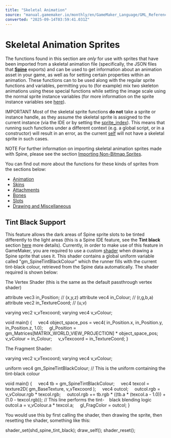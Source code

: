 ```yaml
---
title: "Skeletal Animation"
source: "manual.gamemaker.io/monthly/en/GameMaker_Language/GML_Reference/Asset_Management/Sprites/Skeletal_Animation/Skeletal_Animation.htm"
converted: "2025-09-14T03:59:41.031Z"
---
```


# Skeletal Animation Sprites

The functions found in this section are _only_ for use with sprites that have been imported from a skeletal animation file (specifically, the JSON files that [**Spine**](https://es.esotericsoftware.com/) exports) and can be used to get information about an animation asset in your game, as well as for setting certain properties within an animation. These functions can to be used along with the regular sprite functions and variables, permitting you to (for example) mix two skeleton animations using these special functions while setting the image scale using the normal sprite instance variables (for more information on the sprite instance variables see [here](../Sprite_Instance_Variables/Sprite_Instance_Variables.md)).

IMPORTANT Most of the skeletal sprite functions **do not** take a sprite or instance handle, as they assume the skeletal sprite is assigned to the current instance (via the IDE or by setting the [sprite\_index](../Sprite_Instance_Variables/sprite_index.md)). This means that running such functions under a different context (e.g. a global script, or in a constructor) will result in an error, as the current [self](../../../../GML_Overview/Instance_Keywords.md) will not have a skeletal sprite in such cases.

NOTE For further information on importing skeletal animation sprites made with Spine, please see the section [Importing Non-Bitmap Sprites](../../../../../Settings/Texture_Information/Non-Bitmap_Sprites.md).

You can find out more about the functions for these kinds of sprites from the sections below:

-   [Animation](Animation/Animation.md)
-   [Skins](Skins/Skins.md)
-   [Attachments](Attachments/Attachments.md)
-   [Bones](Bones/Bones.md)
-   [Slots](Slots/Slots.md)
-   [Drawing and Miscellaneous](Drawing_And_Miscellaneous/Drawing_And_Miscellaneous.md)

## Tint Black Support

This feature allows the dark areas of Spine sprite slots to be tinted differently to the light areas (this is a Spine IDE feature, see the **Tint black** section [here](https://esotericsoftware.com/spine-attachments) more details). Currently, in order to make use of this feature in GameMaker, you are required to use a custom [shader](../../../../../The_Asset_Editors/Shaders.md) when drawing a Spine sprite that uses it. This shader contains a global uniform variable called "gm\_SpineTintBlackColour" which the runner fills with the current tint-black colour, retrieved from the Spine data automatically. The shader required is shown below:

The Vertex Shader (this is the same as the default passthrough vertex shader)

attribute vec3 in\_Position; // (x,y,z)
attribute vec4 in\_Colour; // (r,g,b,a)
attribute vec2 in\_TextureCoord; // (u,v)

varying vec2 v\_vTexcoord;
varying vec4 v\_vColour;

void main()
{
    vec4 object\_space\_pos = vec4( in\_Position.x, in\_Position.y, in\_Position.z, 1.0);
    gl\_Position = gm\_Matrices\[MATRIX\_WORLD\_VIEW\_PROJECTION\] \* object\_space\_pos;
    v\_vColour = in\_Colour;
    v\_vTexcoord = in\_TextureCoord;
}

The Fragment Shader:

varying vec2 v\_vTexcoord;
varying vec4 v\_vColour;

uniform vec4 gm\_SpineTintBlackColour; // This is the uniform containing the tint-black colour

void main()
{
    vec4 tb = gm\_SpineTintBlackColour;
    vec4 texcol = texture2D( gm\_BaseTexture, v\_vTexcoord );
    vec4 outcol;
    outcol.rgb = v\_vColour.rgb \* texcol.rgb;
    outcol.rgb += tb.rgb \* ((tb.a \* (texcol.a - 1.0)) + (1.0 - texcol.rgb)); // This line performs the tint-    black blending logic
    outcol.a = v\_vColour.a \* texcol.a;
    gl\_FragColor = outcol;
}

You would use this by first calling the shader, then drawing the sprite, then resetting the shader, something like this:

shader\_set(shd\_spine\_tint\_black);
draw\_self();
shader\_reset();